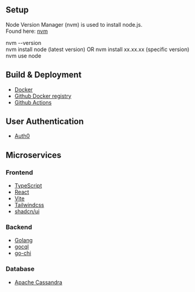## Setup

Node Version Manager (nvm) is used to install node.js.  
Found here: [nvm](https://github.com/nvm-sh/nvm)  

nvm --version  
nvm install node (latest version) OR nvm install xx.xx.xx (specific version)  
nvm use node  

## Build & Deployment
- [Docker](https://www.docker.com/)
- [Github Docker registry](https://ghcr.io)
- [Github Actions](https://github.com/features/actions)

## User Authentication
- [Auth0](https://auth0.com/)

## Microservices

### Frontend
- [TypeScript](https://www.typescriptlang.org/)
- [React](https://react.dev/)
- [Vite](https://vite.dev/guide/)
- [Tailwindcss](https://tailwindcss.com/docs/installation)
- [shadcn/ui](https://ui.shadcn.com/docs/installation/vite)

### Backend
- [Golang](https://go.dev/)
- [gocql](https://pkg.go.dev/github.com/gocql/gocql)
- [go-chi](https://go-chi.io/#/)

### Database 
- [Apache Cassandra](https://cassandra.apache.org/)
